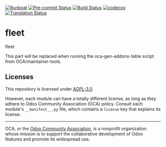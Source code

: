 
[![Runboat](https://img.shields.io/badge/runboat-Try%20me-875A7B.png)](https://runboat.odoo-community.org/builds?repo=OCA/fleet&target_branch=18.0)
[![Pre-commit Status](https://github.com/OCA/fleet/actions/workflows/pre-commit.yml/badge.svg?branch=18.0)](https://github.com/OCA/fleet/actions/workflows/pre-commit.yml?query=branch%3A18.0)
[![Build Status](https://github.com/OCA/fleet/actions/workflows/test.yml/badge.svg?branch=18.0)](https://github.com/OCA/fleet/actions/workflows/test.yml?query=branch%3A18.0)
[![codecov](https://codecov.io/gh/OCA/fleet/branch/18.0/graph/badge.svg)](https://codecov.io/gh/OCA/fleet)
[![Translation Status](https://translation.odoo-community.org/widgets/fleet-18-0/-/svg-badge.svg)](https://translation.odoo-community.org/engage/fleet-18-0/?utm_source=widget)

<!-- /!\ do not modify above this line -->

# fleet

fleet

<!-- /!\ do not modify below this line -->

<!-- prettier-ignore-start -->

[//]: # (addons)

This part will be replaced when running the oca-gen-addons-table script from OCA/maintainer-tools.

[//]: # (end addons)

<!-- prettier-ignore-end -->

## Licenses

This repository is licensed under [AGPL-3.0](LICENSE).

However, each module can have a totally different license, as long as they adhere to Odoo Community Association (OCA)
policy. Consult each module's `__manifest__.py` file, which contains a `license` key
that explains its license.

----
OCA, or the [Odoo Community Association](http://odoo-community.org/), is a nonprofit
organization whose mission is to support the collaborative development of Odoo features
and promote its widespread use.
